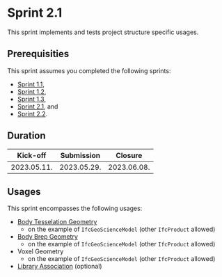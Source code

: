 # Sprint 2.1

This sprint implements and tests project structure specific usages.


## Prerequisities

This sprint assumes you completed the following sprints:

- [Sprint 1.1](./sprint1_1.md),
- [Sprint 1.2](./sprint1_2.md),
- [Sprint 1.3](./sprint1_3.md),
- [Sprint 2.1](./sprint2_1.md), and
- [Sprint 2.2](./sprint2_2.md).


## Duration

| Kick-off    | Submission  | Closure     |
|-------------|-------------|-------------|
| 2023.05.11. | 2023.05.29. | 2023.06.08. |


## Usages

This sprint encompasses the following usages:

- [Body Tesselation Geometry](https://bsi-infraroom.github.io/IFC-Documentation-Tunnel/4_4_0_0/general/HTML/link/body-tessellation-geometry.htm)
    - on the example of `IfcGeoScienceModel` (other `IfcProduct` allowed)
- [Body Brep Geometry](https://bsi-infraroom.github.io/IFC-Documentation-Tunnel/4_4_0_0/general/HTML/link/body-brep-geometry.htm)
    - on the example of `IfcGeoScienceModel` (other `IfcProduct` allowed)
- Voxel Geometry
    - on the example of `IfcGeoScienceModel` (other `IfcProduct` allowed)
- [Library Association](https://bsi-infraroom.github.io/IFC-Documentation-Tunnel/4_4_0_0/general/HTML/link/library-association.htm) (optional)
